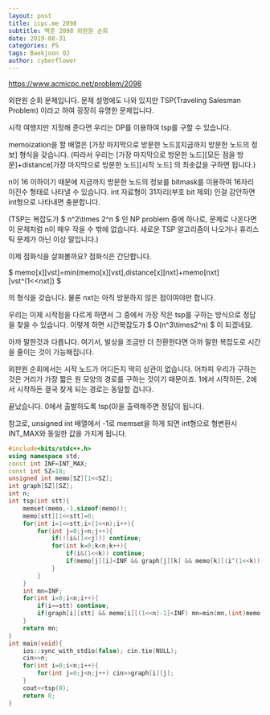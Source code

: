 ```yaml
---
layout: post
title: icpc.me 2098
subtitle: 백준 2098 외판원 순회
date: 2019-08-31
categories: PS
tags: Baekjoon OJ
author: cyberflower
---
```


<https://www.acmicpc.net/problem/2098>

외판원 순회 문제입니다. 문제 설명에도 나와 있지만 TSP(Traveling Salesman Problem) 이라고 하여 굉장히 유명한 문제입니다.

시작 여행지만 지정해 준다면 우리는 DP를 이용하여 tsp를 구할 수 있습니다.

memoization을 할 배열은 [가장 마지막으로 방문한 노드][지금까지 방문한 노드의 정보] 형식을 갖습니다. (따라서 우리는 [가장 마지막으로 방문한 노드][모든 점을 방문]+distance[가장 마지막으로 방문한 노드][시작 노드] 의 최솟값을 구하면 됩니다.)

n이 16 이하이기 때문에 지금까지 방문한 노드의 정보를 bitmask를 이용하여 16자리 이진수 형태로 나타낼 수 있습니다. int 자료형이 31자리(부호 bit 제외) 인걸 감안하면 int형으로 나타내면 충분합니다.

(TSP는 복잡도가 $ n^2\times 2^n $ 인 NP problem 중에 하나로, 문제로 나온다면 이 문제처럼 n이 매우 작을 수 밖에 없습니다. 새로운 TSP 알고리즘이 나오거나 휴리스틱 문제가 아닌 이상 말입니다.)

이제 점화식을 살펴볼까요? 점화식은 간단합니다.

$ memo[x][vst]=min(memo[x][vst],distance[x][nxt]+memo[nxt][vst^(1<<nxt]) $

의 형식을 갖습니다. 물론 nxt는 아직 방문하지 않은 점이여야만 합니다.

우리는 이제 시작점을 다르게 하면서 그 중에서 가장 작은 tsp를 구하는 방식으로 정답을 찾을 수 있습니다. 이렇게 하면 시간복잡도가 $ O(n^3\times2^n) $ 이 되겠네요.

아까 말한것과 다릅니다. 여기서, 발상을 조금만 더 전환한다면 아까 말한 복잡도로 시간을 줄이는 것이 가능해집니다.

외판원 순회에서는 시작 노드가 어디든지 딱히 상관이 없습니다. 어차피 우리가 구하는 것은 거리가 가장 짧은 원 모양의 경로를 구하는 것이기 때문이죠. 1에서 시작하든, 2에서 시작하든 결국 찾게 되는 경로는 동일할 겁니다.

끝났습니다. 0에서 출발하도록 tsp(0)을 출력해주면 정답이 됩니다.

참고로, unsigned int 배열에서 -1로 memset을 하게 되면 int형으로 형변환시 INT_MAX와 동일한 값을 가지게 됩니다.

```cpp
#include<bits/stdc++.h>
using namespace std;
const int INF=INT_MAX;
const int SZ=18;
unsigned int memo[SZ][1<<SZ];
int graph[SZ][SZ];
int n;
int tsp(int stt){
	memset(memo,-1,sizeof(memo));
	memo[stt][1<<stt]=0;
	for(int i=1<<stt;i<(1<<n);i++){
		for(int j=0;j<n;j++){
			if(!(i&(1<<j))) continue;
			for(int k=0;k<n;k++){
				if(i&(1<<k)) continue;
				if(memo[j][i]<INF && graph[j][k] && memo[k][(i^(1<<k))]>memo[j][i]+graph[j][k]) memo[k][(i^(1<<k))]=memo[j][i]+graph[j][k];
			}
		}
	}
	int mn=INF;
	for(int i=0;i<n;i++){
		if(i==stt) continue;
		if(graph[i][stt] && memo[i][(1<<n)-1]<INF) mn=min(mn,(int)memo[i][(1<<n)-1]+graph[i][stt]);
	}
	return mn;
}
int main(void){
	ios::sync_with_stdio(false); cin.tie(NULL);
	cin>>n;
	for(int i=0;i<n;i++){
		for(int j=0;j<n;j++) cin>>graph[i][j];
	}
	cout<<tsp(0);
	return 0;
}
```
